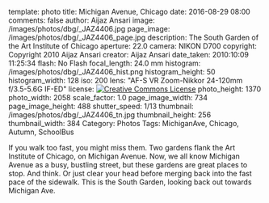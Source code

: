 template: photo
title: Michigan Avenue, Chicago
date: 2016-08-29 08:00
comments: false
author: Aijaz Ansari
image: /images/photos/dbg/_JAZ4406.jpg
page_image: /images/photos/dbg/_JAZ4406_page.jpg
description: The South Garden of the Art Institute of Chicago
aperture: 22.0
camera: NIKON D700
copyright: Copyright 2010 Aijaz Ansari
creator: Aijaz Ansari
date_taken: 2010:10:09 11:25:34
flash: No Flash
focal_length: 24.0 mm
histogram: /images/photos/dbg/_JAZ4406_hist.png
histogram_height: 50
histogram_width: 128
iso: 200
lens: "AF-S VR Zoom-Nikkor 24-120mm f/3.5-5.6G IF-ED"
license: <a rel="license" href="http://creativecommons.org/licenses/by-nc-nd/3.0/deed.en_US"><img alt="Creative Commons License" style="border-width:0" src="http://i.creativecommons.org/l/by-nc-nd/3.0/88x31.png" /></a>
photo_height: 1370
photo_width: 2058
scale_factor: 1.0
page_image_width: 734
page_image_height: 488
shutter_speed: 1/13
thumbnail: /images/photos/dbg/_JAZ4406_tn.jpg
thumbnail_height: 256
thumbnail_width: 384
Category: Photos
Tags: MichiganAve, Chicago, Autumn, SchoolBus

If you walk too fast, you might miss them. Two gardens flank the Art Institute of Chicago, on Michigan Avenue. Now, we all know Michigan Avenue as a busy, bustling street, but these gardens are great places to stop. And think. Or just clear your head before merging back into the fast pace of the sidewalk. This is the South Garden, looking back out towards Michigan Ave.
